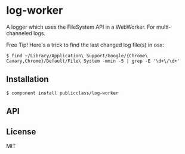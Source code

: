 
# log-worker

  A logger which uses the FileSystem API in a WebWorker. For multi-channeled logs.

  Free Tip! Here's a trick to find the last changed log file(s) in osx:

    $ find ~/Library/Application\ Support/Google/{Chrome\ Canary,Chrome}/Default/File\ System -mmin -5 | grep -E '\d+\/\d+'


## Installation

    $ component install publicclass/log-worker

## API



## License

  MIT
